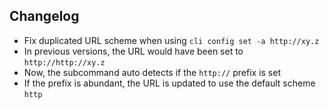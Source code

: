 ## Changelog

- Fix duplicated URL scheme when using `cli config set -a http://xy.z`
- In previous versions, the URL would have been set to `http://http://xy.z`
- Now, the subcommand auto detects if the `http://` prefix is set
- If the prefix is abundant, the URL is updated to use the default scheme `http`
